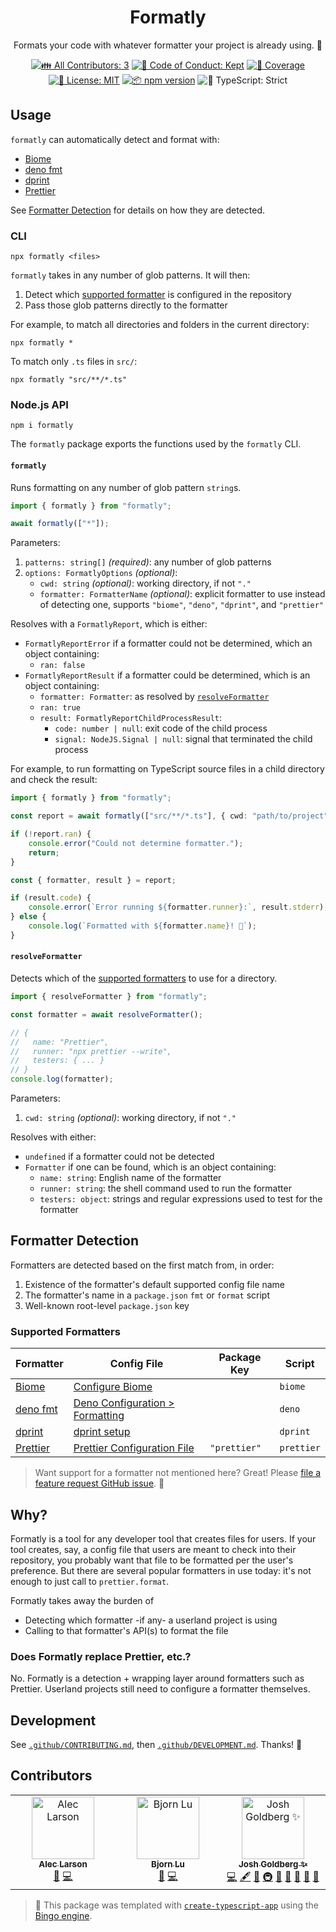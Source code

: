 <h1 align="center">Formatly</h1>

<p align="center">
	Formats your code with whatever formatter your project is already using.
	🧼
</p>

<p align="center">
	<!-- prettier-ignore-start -->
	<!-- ALL-CONTRIBUTORS-BADGE:START - Do not remove or modify this section -->
	<a href="#contributors" target="_blank"><img alt="👪 All Contributors: 3" src="https://img.shields.io/badge/%F0%9F%91%AA_all_contributors-3-21bb42.svg" /></a>
<!-- ALL-CONTRIBUTORS-BADGE:END -->
	<!-- prettier-ignore-end -->
	<a href="https://github.com/JoshuaKGoldberg/formatly/blob/main/.github/CODE_OF_CONDUCT.md" target="_blank"><img alt="🤝 Code of Conduct: Kept" src="https://img.shields.io/badge/%F0%9F%A4%9D_code_of_conduct-kept-21bb42" /></a>
	<a href="https://codecov.io/gh/JoshuaKGoldberg/formatly" target="_blank"><img alt="🧪 Coverage" src="https://img.shields.io/codecov/c/github/JoshuaKGoldberg/formatly?label=%F0%9F%A7%AA%20coverage" /></a>
	<a href="https://github.com/JoshuaKGoldberg/formatly/blob/main/LICENSE.md" target="_blank"><img alt="📝 License: MIT" src="https://img.shields.io/badge/%F0%9F%93%9D_license-MIT-21bb42.svg" /></a>
	<a href="http://npmjs.com/package/formatly" target="_blank"><img alt="📦 npm version" src="https://img.shields.io/npm/v/formatly?color=21bb42&label=%F0%9F%93%A6%20npm" /></a>
	<img alt="💪 TypeScript: Strict" src="https://img.shields.io/badge/%F0%9F%92%AA_typescript-strict-21bb42.svg" />
</p>

## Usage

`formatly` can automatically detect and format with:

- [Biome](https://biomejs.dev/formatter)
- [deno fmt](https://docs.deno.com/runtime/reference/cli/fmt)
- [dprint](https://dprint.dev)
- [Prettier](https://prettier.io)

See [Formatter Detection](#formatter-detection) for details on how they are detected.

### CLI

```shell
npx formatly <files>
```

`formatly` takes in any number of glob patterns.
It will then:

1. Detect which [supported formatter](#supported-formatters) is configured in the repository
2. Pass those glob patterns directly to the formatter

For example, to match all directories and folders in the current directory:

```shell
npx formatly *
```

To match only `.ts` files in `src/`:

```shell
npx formatly "src/**/*.ts"
```

### Node.js API

```shell
npm i formatly
```

The `formatly` package exports the functions used by the `formatly` CLI.

#### `formatly`

Runs formatting on any number of glob pattern `string`s.

```ts
import { formatly } from "formatly";

await formatly(["*"]);
```

Parameters:

1. `patterns: string[]` _(required)_: any number of glob patterns
2. `options: FormatlyOptions` _(optional)_:
   - `cwd: string` _(optional)_: working directory, if not `"."`
   - `formatter: FormatterName` _(optional)_: explicit formatter to use instead of detecting one, supports `"biome"`, `"deno"`, `"dprint"`, and `"prettier"`

Resolves with a `FormatlyReport`, which is either:

- `FormatlyReportError` if a formatter could not be determined, which an object containing:
  - `ran: false`
- `FormatlyReportResult` if a formatter could be determined, which is an object containing:
  - `formatter: Formatter`: as resolved by [`resolveFormatter`](#resolveformatter)
  - `ran: true`
  - `result: FormatlyReportChildProcessResult`:
    - `code: number | null`: exit code of the child process
    - `signal: NodeJS.Signal | null`: signal that terminated the child process

For example, to run formatting on TypeScript source files in a child directory and check the result:

```ts
import { formatly } from "formatly";

const report = await formatly(["src/**/*.ts"], { cwd: "path/to/project" });

if (!report.ran) {
	console.error("Could not determine formatter.");
	return;
}

const { formatter, result } = report;

if (result.code) {
	console.error(`Error running ${formatter.runner}:`, result.stderr);
} else {
	console.log(`Formatted with ${formatter.name}! 🧼`);
}
```

#### `resolveFormatter`

Detects which of the [supported formatters](#supported-formatters) to use for a directory.

```ts
import { resolveFormatter } from "formatly";

const formatter = await resolveFormatter();

// {
//   name: "Prettier",
//   runner: "npx prettier --write",
//   testers: { ... }
// }
console.log(formatter);
```

Parameters:

1. `cwd: string` _(optional)_: working directory, if not `"."`

Resolves with either:

- `undefined` if a formatter could not be detected
- `Formatter` if one can be found, which is an object containing:
  - `name: string`: English name of the formatter
  - `runner: string`: the shell command used to run the formatter
  - `testers: object`: strings and regular expressions used to test for the formatter

## Formatter Detection

Formatters are detected based on the first match from, in order:

1. Existence of the formatter's default supported config file name
2. The formatter's name in a `package.json` `fmt` or `format` script
3. Well-known root-level `package.json` key

### Supported Formatters

| Formatter                                                   | Config File                                                                                             | Package Key  | Script     |
| ----------------------------------------------------------- | ------------------------------------------------------------------------------------------------------- | ------------ | ---------- |
| [Biome](https://biomejs.dev/formatter)                      | [Configure Biome](https://biomejs.dev/guides/configure-biome)                                           |              | `biome`    |
| [deno fmt](https://docs.deno.com/runtime/reference/cli/fmt) | [Deno Configuration > Formatting](https://docs.deno.com/runtime/fundamentals/configuration/#formatting) |              | `deno`     |
| [dprint](https://dprint.dev)                                | [dprint setup](https://dprint.dev/setup)                                                                |              | `dprint`   |
| [Prettier](https://prettier.io)                             | [Prettier Configuration File](https://prettier.io/docs/en/configuration)                                | `"prettier"` | `prettier` |

> Want support for a formatter not mentioned here?
> Great!
> Please [file a feature request GitHub issue](https://github.com/JoshuaKGoldberg/formatly/issues/new?assignees=&labels=type%3A+feature&projects=&template=03-feature.yml&title=%F0%9F%9A%80+Feature%3A+%3Cshort+description+of+the+feature%3E).
> 🙏

## Why?

Formatly is a tool for any developer tool that creates files for users.
If your tool creates, say, a config file that users are meant to check into their repository, you probably want that file to be formatted per the user's preference.
But there are several popular formatters in use today: it's not enough to just call to `prettier.format`.

Formatly takes away the burden of

- Detecting which formatter -if any- a userland project is using
- Calling to that formatter's API(s) to format the file

### Does Formatly replace Prettier, etc.?

No.
Formatly is a detection + wrapping layer around formatters such as Prettier.
Userland projects still need to configure a formatter themselves.

## Development

See [`.github/CONTRIBUTING.md`](./.github/CONTRIBUTING.md), then [`.github/DEVELOPMENT.md`](./.github/DEVELOPMENT.md).
Thanks! 🧼

## Contributors

<!-- spellchecker: disable -->
<!-- ALL-CONTRIBUTORS-LIST:START - Do not remove or modify this section -->
<!-- prettier-ignore-start -->
<!-- markdownlint-disable -->
<table>
  <tbody>
    <tr>
      <td align="center" valign="top" width="14.28%"><a href="https://github.com/aleclarson"><img src="https://avatars.githubusercontent.com/u/1925840?v=4?s=100" width="100px;" alt="Alec Larson"/><br /><sub><b>Alec Larson</b></sub></a><br /><a href="#ideas-aleclarson" title="Ideas, Planning, & Feedback">🤔</a> <a href="https://github.com/JoshuaKGoldberg/formatly/commits?author=aleclarson" title="Code">💻</a></td>
      <td align="center" valign="top" width="14.28%"><a href="https://bjornlu.com"><img src="https://avatars.githubusercontent.com/u/34116392?v=4?s=100" width="100px;" alt="Bjorn Lu"/><br /><sub><b>Bjorn Lu</b></sub></a><br /><a href="#ideas-bluwy" title="Ideas, Planning, & Feedback">🤔</a> <a href="https://github.com/JoshuaKGoldberg/formatly/commits?author=bluwy" title="Code">💻</a></td>
      <td align="center" valign="top" width="14.28%"><a href="http://www.joshuakgoldberg.com/"><img src="https://avatars.githubusercontent.com/u/3335181?v=4?s=100" width="100px;" alt="Josh Goldberg ✨"/><br /><sub><b>Josh Goldberg ✨</b></sub></a><br /><a href="https://github.com/JoshuaKGoldberg/formatly/commits?author=JoshuaKGoldberg" title="Code">💻</a> <a href="#content-JoshuaKGoldberg" title="Content">🖋</a> <a href="#ideas-JoshuaKGoldberg" title="Ideas, Planning, & Feedback">🤔</a> <a href="#infra-JoshuaKGoldberg" title="Infrastructure (Hosting, Build-Tools, etc)">🚇</a> <a href="#maintenance-JoshuaKGoldberg" title="Maintenance">🚧</a> <a href="#projectManagement-JoshuaKGoldberg" title="Project Management">📆</a> <a href="#tool-JoshuaKGoldberg" title="Tools">🔧</a> <a href="https://github.com/JoshuaKGoldberg/formatly/commits?author=JoshuaKGoldberg" title="Documentation">📖</a> <a href="https://github.com/JoshuaKGoldberg/formatly/issues?q=author%3AJoshuaKGoldberg" title="Bug reports">🐛</a></td>
    </tr>
  </tbody>
</table>

<!-- markdownlint-restore -->
<!-- prettier-ignore-end -->

<!-- ALL-CONTRIBUTORS-LIST:END -->
<!-- spellchecker: enable -->

> 💝 This package was templated with [`create-typescript-app`](https://github.com/JoshuaKGoldberg/create-typescript-app) using the [Bingo engine](https://create.bingo).
